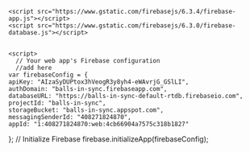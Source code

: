 
    <script src="https://www.gstatic.com/firebasejs/6.3.4/firebase-app.js"></script>
    <script src="https://www.gstatic.com/firebasejs/6.3.0/firebase-database.js"></script>


    <script>
      // Your web app's Firebase configuration
      //add here
    var firebaseConfig = {
    apiKey: "AIzaSyDUPtox3hVeogR3y8yh4-eWAvrjG_GSlLI",
    authDomain: "balls-in-sync.firebaseapp.com",
    databaseURL: "https://balls-in-sync-default-rtdb.firebaseio.com",
    projectId: "balls-in-sync",
    storageBucket: "balls-in-sync.appspot.com",
    messagingSenderId: "408271824870",
    appId: "1:408271824870:web:4cb66904a7575c318b1827"
  };
      // Initialize Firebase
      firebase.initializeApp(firebaseConfig);
    </script>

